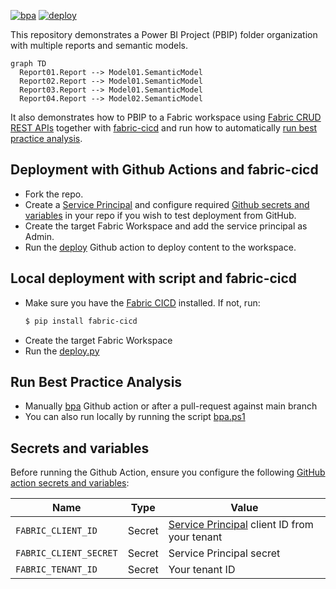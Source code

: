 [![bpa](https://github.com/RuiRomano/pbip-demo/actions/workflows/bpa.yml/badge.svg)](https://github.com/RuiRomano/pbip-demo/actions/workflows/bpa.yml) [![deploy](https://github.com/RuiRomano/pbip-demo/actions/workflows/deploy.yml/badge.svg)](https://github.com/RuiRomano/pbip-demo/actions/workflows/deploy.yml) 

This repository demonstrates a Power BI Project (PBIP) folder organization with multiple reports and semantic models.

```mermaid
graph TD
  Report01.Report --> Model01.SemanticModel
  Report02.Report --> Model01.SemanticModel
  Report03.Report --> Model01.SemanticModel
  Report04.Report --> Model02.SemanticModel

```

It also demonstrates how to PBIP to a Fabric workspace using [Fabric CRUD REST APIs](https://learn.microsoft.com/en-us/rest/api/fabric/articles/item-management/item-management-overview) together with [fabric-cicd](https://microsoft.github.io/fabric-cicd/latest/) and run how to automatically [run best practice analysis](#run-best-practice-analysis).

## Deployment with Github Actions and fabric-cicd

- Fork the repo.
- Create a [Service Principal](https://learn.microsoft.com/en-us/rest/api/fabric/articles/get-started/create-entra-app) and configure required [Github secrets and variables](#secrets-and-variables) in your repo if you wish to test deployment from GitHub.
- Create the target Fabric Workspace and add the service principal as Admin.
- Run the [deploy](/.github/workflows/deploy.yml) Github action to deploy content to the workspace.

## Local deployment with script and fabric-cicd

- Make sure you have the [Fabric CICD](https://microsoft.github.io/fabric-cicd/latest/) installed. If not, run:
    ```bash
    $ pip install fabric-cicd 
    ```
- Create the target Fabric Workspace
- Run the [deploy.py](./deploy.py)

## Run Best Practice Analysis

- Manually [bpa](/.github/workflows/bpa.yml) Github action or after a pull-request against main branch
- You can also run locally by running the script [bpa.ps1](/.bpa/bpa.ps1)

## Secrets and variables

Before running the Github Action, ensure you configure the following [GitHub action secrets and variables](https://docs.github.com/en/actions/security-for-github-actions/security-guides/using-secrets-in-github-actions):

| Name            | Type   | Value                |
|-----------------|--------|----------------------|
| `FABRIC_CLIENT_ID`       | Secret | [Service Principal](https://learn.microsoft.com/en-us/entra/identity-platform/howto-create-service-principal-portal) client ID from your tenant   |
| `FABRIC_CLIENT_SECRET`   | Secret | Service Principal secret |
| `FABRIC_TENANT_ID` | Secret | Your tenant ID |